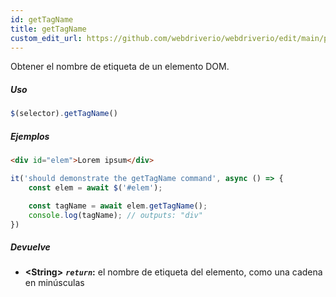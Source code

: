 ```yaml
---
id: getTagName
title: getTagName
custom_edit_url: https://github.com/webdriverio/webdriverio/edit/main/packages/webdriverio/src/commands/element/getTagName.ts
---
```


Obtener el nombre de etiqueta de un elemento DOM.

##### Uso

```js
$(selector).getTagName()
```

##### Ejemplos

```html title="index.html"
<div id="elem">Lorem ipsum</div>

```

```js title="getTagName.js"
it('should demonstrate the getTagName command', async () => {
    const elem = await $('#elem');

    const tagName = await elem.getTagName();
    console.log(tagName); // outputs: "div"
})
```

##### Devuelve

- **&lt;String&gt;**
            **<code><var>return</var></code>:** el nombre de etiqueta del elemento, como una cadena en minúsculas